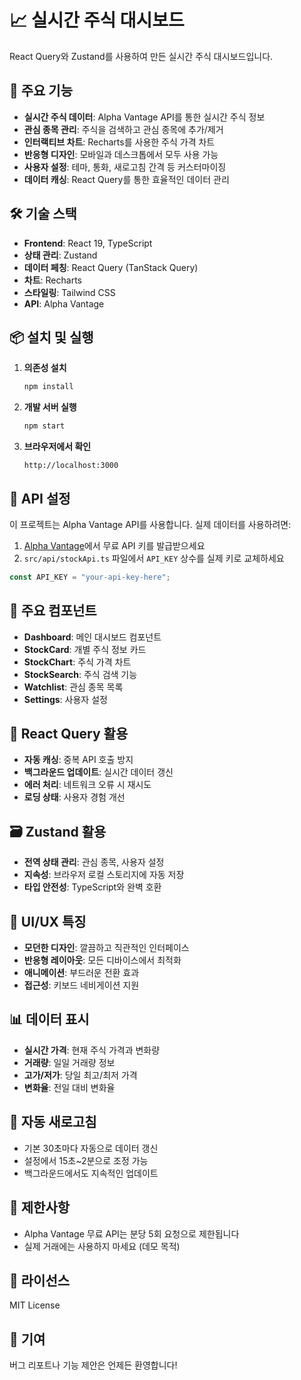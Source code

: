 # 📈 실시간 주식 대시보드

React Query와 Zustand를 사용하여 만든 실시간 주식 대시보드입니다.

## 🚀 주요 기능

- **실시간 주식 데이터**: Alpha Vantage API를 통한 실시간 주식 정보
- **관심 종목 관리**: 주식을 검색하고 관심 종목에 추가/제거
- **인터랙티브 차트**: Recharts를 사용한 주식 가격 차트
- **반응형 디자인**: 모바일과 데스크톱에서 모두 사용 가능
- **사용자 설정**: 테마, 통화, 새로고침 간격 등 커스터마이징
- **데이터 캐싱**: React Query를 통한 효율적인 데이터 관리

## 🛠️ 기술 스택

- **Frontend**: React 19, TypeScript
- **상태 관리**: Zustand
- **데이터 페칭**: React Query (TanStack Query)
- **차트**: Recharts
- **스타일링**: Tailwind CSS
- **API**: Alpha Vantage

## 📦 설치 및 실행

1. **의존성 설치**

   ```bash
   npm install
   ```

2. **개발 서버 실행**

   ```bash
   npm start
   ```

3. **브라우저에서 확인**
   ```
   http://localhost:3000
   ```

## 🔧 API 설정

이 프로젝트는 Alpha Vantage API를 사용합니다. 실제 데이터를 사용하려면:

1. [Alpha Vantage](https://www.alphavantage.co/)에서 무료 API 키를 발급받으세요
2. `src/api/stockApi.ts` 파일에서 `API_KEY` 상수를 실제 키로 교체하세요

```typescript
const API_KEY = "your-api-key-here";
```

## 📱 주요 컴포넌트

- **Dashboard**: 메인 대시보드 컴포넌트
- **StockCard**: 개별 주식 정보 카드
- **StockChart**: 주식 가격 차트
- **StockSearch**: 주식 검색 기능
- **Watchlist**: 관심 종목 목록
- **Settings**: 사용자 설정

## 🎯 React Query 활용

- **자동 캐싱**: 중복 API 호출 방지
- **백그라운드 업데이트**: 실시간 데이터 갱신
- **에러 처리**: 네트워크 오류 시 재시도
- **로딩 상태**: 사용자 경험 개선

## 🗃️ Zustand 활용

- **전역 상태 관리**: 관심 종목, 사용자 설정
- **지속성**: 브라우저 로컬 스토리지에 자동 저장
- **타입 안전성**: TypeScript와 완벽 호환

## 🎨 UI/UX 특징

- **모던한 디자인**: 깔끔하고 직관적인 인터페이스
- **반응형 레이아웃**: 모든 디바이스에서 최적화
- **애니메이션**: 부드러운 전환 효과
- **접근성**: 키보드 네비게이션 지원

## 📊 데이터 표시

- **실시간 가격**: 현재 주식 가격과 변화량
- **거래량**: 일일 거래량 정보
- **고가/저가**: 당일 최고/최저 가격
- **변화율**: 전일 대비 변화율

## 🔄 자동 새로고침

- 기본 30초마다 자동으로 데이터 갱신
- 설정에서 15초~2분으로 조정 가능
- 백그라운드에서도 지속적인 업데이트

## 🚨 제한사항

- Alpha Vantage 무료 API는 분당 5회 요청으로 제한됩니다
- 실제 거래에는 사용하지 마세요 (데모 목적)

## 📝 라이선스

MIT License

## 🤝 기여

버그 리포트나 기능 제안은 언제든 환영합니다!

